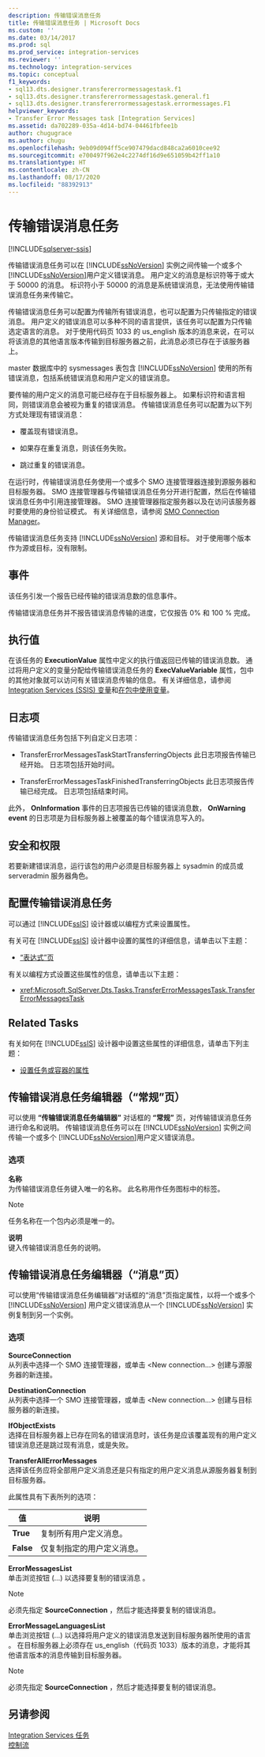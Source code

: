 ```yaml
---
description: 传输错误消息任务
title: 传输错误消息任务 | Microsoft Docs
ms.custom: ''
ms.date: 03/14/2017
ms.prod: sql
ms.prod_service: integration-services
ms.reviewer: ''
ms.technology: integration-services
ms.topic: conceptual
f1_keywords:
- sql13.dts.designer.transfererrormessagestask.f1
- sql13.dts.designer.transfererrormessagestask.general.f1
- sql13.dts.designer.transfererrormessagestask.errormessages.F1
helpviewer_keywords:
- Transfer Error Messages task [Integration Services]
ms.assetid: da702289-035a-4d14-bd74-04461fbfee1b
author: chugugrace
ms.author: chugu
ms.openlocfilehash: 9eb09d094ff5ce907479dacd848ca2a6010cee92
ms.sourcegitcommit: e700497f962e4c2274df16d9e651059b42ff1a10
ms.translationtype: HT
ms.contentlocale: zh-CN
ms.lasthandoff: 08/17/2020
ms.locfileid: "88392913"
---
```

# <a name="transfer-error-messages-task"></a>传输错误消息任务

[!INCLUDE[sqlserver-ssis](../../includes/applies-to-version/sqlserver-ssis.md)]


  传输错误消息任务可以在 [!INCLUDE[ssNoVersion](../../includes/ssnoversion-md.md)] 实例之间传输一个或多个 [!INCLUDE[ssNoVersion](../../includes/ssnoversion-md.md)]用户定义错误消息。 用户定义的消息是标识符等于或大于 50000 的消息。 标识符小于 50000 的消息是系统错误消息，无法使用传输错误消息任务来传输它。  
  
 传输错误消息任务可以配置为传输所有错误消息，也可以配置为只传输指定的错误消息。 用户定义的错误消息可以多种不同的语言提供，该任务可以配置为只传输选定语言的消息。 对于使用代码页 1033 的 us_english 版本的消息来说，在可以将该消息的其他语言版本传输到目标服务器之前，此消息必须已存在于该服务器上。  
  
 master 数据库中的 sysmessages 表包含 [!INCLUDE[ssNoVersion](../../includes/ssnoversion-md.md)] 使用的所有错误消息，包括系统错误消息和用户定义的错误消息。  
  
 要传输的用户定义的消息可能已经存在于目标服务器上。 如果标识符和语言相同，则错误消息会被视为重复的错误消息。 传输错误消息任务可以配置为以下列方式处理现有错误消息：  
  
-   覆盖现有错误消息。  
  
-   如果存在重复消息，则该任务失败。  
  
-   跳过重复的错误消息。  
  
 在运行时，传输错误消息任务使用一个或多个 SMO 连接管理器连接到源服务器和目标服务器。 SMO 连接管理器与传输错误消息任务分开进行配置，然后在传输错误消息任务中引用连接管理器。 SMO 连接管理器指定服务器以及在访问该服务器时要使用的身份验证模式。 有关详细信息，请参阅 [SMO Connection Manager](../../integration-services/connection-manager/smo-connection-manager.md)。  
  
 传输错误消息任务支持 [!INCLUDE[ssNoVersion](../../includes/ssnoversion-md.md)] 源和目标。 对于使用哪个版本作为源或目标，没有限制。  
  
## <a name="events"></a>事件  
 该任务引发一个报告已经传输的错误消息数的信息事件。  
  
 传输错误消息任务并不报告错误消息传输的进度，它仅报告 0% 和 100 % 完成。  
  
## <a name="execution-value"></a>执行值  
 在该任务的 **ExecutionValue** 属性中定义的执行值返回已传输的错误消息数。 通过将用户定义的变量分配给传输错误消息任务的 **ExecValueVariable** 属性，包中的其他对象就可以访问有关错误消息传输的信息。 有关详细信息，请参阅 [Integration Services (SSIS) 变量](../../integration-services/integration-services-ssis-variables.md)和[在包中使用变量](https://msdn.microsoft.com/library/7742e92d-46c5-4cc4-b9a3-45b688ddb787)。  
  
## <a name="log-entries"></a>日志项  
 传输错误消息任务包括下列自定义日志项：  
  
-   TransferErrorMessagesTaskStartTransferringObjects    此日志项报告传输已经开始。 日志项包括开始时间。  
  
-   TransferErrorMessagesTaskFinishedTransferringObjects   此日志项报告传输已经完成。 日志项包括结束时间。  
  
 此外， **OnInformation** 事件的日志项报告已传输的错误消息数， **OnWarning event** 的日志项是为目标服务器上被覆盖的每个错误消息写入的。  
  
## <a name="security-and-permissions"></a>安全和权限  
 若要新建错误消息，运行该包的用户必须是目标服务器上 sysadmin 的成员或 serveradmin 服务器角色。  
  
## <a name="configuration-of-the-transfer-error-messages-task"></a>配置传输错误消息任务  
 可以通过 [!INCLUDE[ssIS](../../includes/ssis-md.md)] 设计器或以编程方式来设置属性。  
  
 有关可在 [!INCLUDE[ssIS](../../includes/ssis-md.md)] 设计器中设置的属性的详细信息，请单击以下主题：  
  
-   [“表达式”页](../../integration-services/expressions/expressions-page.md)  
  
 有关以编程方式设置这些属性的信息，请单击以下主题：  
  
-   <xref:Microsoft.SqlServer.Dts.Tasks.TransferErrorMessagesTask.TransferErrorMessagesTask>  
  
## <a name="related-tasks"></a>Related Tasks  
 有关如何在 [!INCLUDE[ssIS](../../includes/ssis-md.md)] 设计器中设置这些属性的详细信息，请单击下列主题：  
  
-   [设置任务或容器的属性](https://msdn.microsoft.com/library/52d47ca4-fb8c-493d-8b2b-48bb269f859b)  
  
## <a name="transfer-error-messages-task-editor-general-page"></a>传输错误消息任务编辑器（“常规”页）
  可以使用 **“传输错误消息任务编辑器”** 对话框的 **“常规”** 页，对传输错误消息任务进行命名和说明。 传输错误消息任务可以在 [!INCLUDE[ssNoVersion](../../includes/ssnoversion-md.md)] 实例之间传输一个或多个 [!INCLUDE[ssNoVersion](../../includes/ssnoversion-md.md)]用户定义错误消息。   
  
### <a name="options"></a>选项  
 **名称**  
 为传输错误消息任务键入唯一的名称。 此名称用作任务图标中的标签。  
  
> [!NOTE]  
>  任务名称在一个包内必须是唯一的。  
  
 **说明**  
 键入传输错误消息任务的说明。  
  
## <a name="transfer-error-messages-task-editor-messages-page"></a>传输错误消息任务编辑器（“消息”页）
  可以使用“传输错误消息任务编辑器”对话框的“消息”页指定属性，以将一个或多个 [!INCLUDE[ssNoVersion](../../includes/ssnoversion-md.md)] 用户定义错误消息从一个 [!INCLUDE[ssNoVersion](../../includes/ssnoversion-md.md)] 实例复制到另一个实例。 
  
### <a name="options"></a>选项  
 **SourceConnection**  
 从列表中选择一个 SMO 连接管理器，或单击 \<New connection...> 创建与源服务器的新连接。  
  
 **DestinationConnection**  
 从列表中选择一个 SMO 连接管理器，或单击 \<New connection...> 创建与目标服务器的新连接。  
  
 **IfObjectExists**  
 选择在目标服务器上已存在同名的错误消息时，该任务是应该覆盖现有的用户定义错误消息还是跳过现有消息，或是失败。  
  
 **TransferAllErrorMessages**  
 选择该任务应将全部用户定义消息还是只有指定的用户定义消息从源服务器复制到目标服务器。  
  
 此属性具有下表所列的选项：  
  
|值|说明|  
|-----------|-----------------|  
|**True**|复制所有用户定义消息。|  
|**False**|仅复制指定的用户定义消息。|  
  
 **ErrorMessagesList**  
 单击浏览按钮 (...) 以选择要复制的错误消息  。  
  
> [!NOTE]  
>  必须先指定 **SourceConnection** ，然后才能选择要复制的错误消息。  
  
 **ErrorMessageLanguagesList**  
 单击浏览按钮 (...) 以选择将用户定义的错误消息发送到目标服务器所使用的语言  。 在目标服务器上必须存在 us_english（代码页 1033）版本的消息，才能将其他语言版本的消息传输到目标服务器。  
  
> [!NOTE]  
>  必须先指定 **SourceConnection** ，然后才能选择要复制的错误消息。  
  
## <a name="see-also"></a>另请参阅  
 [Integration Services 任务](../../integration-services/control-flow/integration-services-tasks.md)   
 [控制流](../../integration-services/control-flow/control-flow.md)  
  
  
